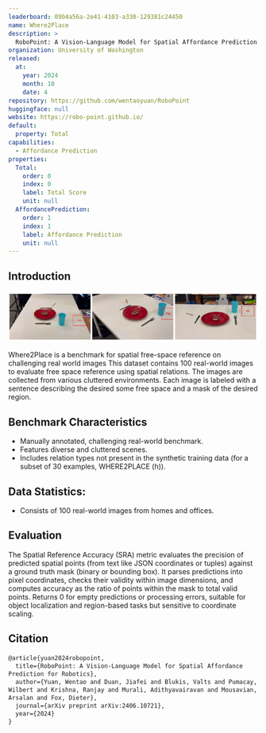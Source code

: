 ```yaml
---
leaderboard: 09b4a56a-2e41-4103-a330-129381c24450
name: Where2Place
description: >
  RoboPoint: A Vision-Language Model for Spatial Affordance Prediction for Robotics
organization: University of Washington
released:
  at:
    year: 2024
    month: 10
    date: 4
repository: https://github.com/wentaoyuan/RoboPoint
huggingface: null
website: https://robo-point.github.io/
default:
  property: Total
capabilities:
  - Affordance Prediction
properties:
  Total:
    order: 0
    index: 0
    label: Total Score
    unit: null
  AffordancePrediction:
    order: 1
    index: 1
    label: Affordance Prediction
    unit: null
---
```


## Introduction

![alt text](assets/1-1.png)

Where2Place is a benchmark for spatial free-space reference on challenging real world images This dataset contains 100 real-world images to evaluate free space reference using spatial relations. The images are collected from various cluttered environments. Each image is labeled with a sentence describing the desired some free space and a mask of the desired region.
## Benchmark Characteristics

- Manually annotated, challenging real-world benchmark.
- Features diverse and cluttered scenes.
- Includes relation types not present in the synthetic training data (for a subset of 30 examples, WHERE2PLACE (h)).

## Data Statistics:

- Consists of 100 real-world images from homes and offices.


## Evaluation

The Spatial Reference Accuracy (SRA) metric evaluates the precision of predicted spatial points (from text like JSON coordinates or tuples) against a ground truth mask (binary or bounding box). It parses predictions into pixel coordinates, checks their validity within image dimensions, and computes accuracy as the ratio of points within the mask to total valid points. Returns 0 for empty predictions or processing errors, suitable for object localization and region-based tasks but sensitive to coordinate scaling.

## Citation

```
@article{yuan2024robopoint,
  title={RoboPoint: A Vision-Language Model for Spatial Affordance Prediction for Robotics},
  author={Yuan, Wentao and Duan, Jiafei and Blukis, Valts and Pumacay, Wilbert and Krishna, Ranjay and Murali, Adithyavairavan and Mousavian, Arsalan and Fox, Dieter},
  journal={arXiv preprint arXiv:2406.10721},
  year={2024}
}

```
